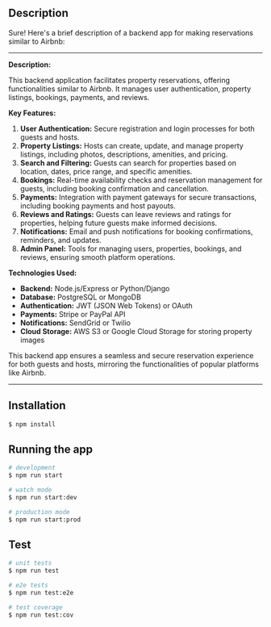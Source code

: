 ## Description

Sure! Here's a brief description of a backend app for making reservations similar to Airbnb:

---

**Description:**

This backend application facilitates property reservations, offering functionalities similar to Airbnb. It manages user
authentication, property listings, bookings, payments, and reviews.

**Key Features:**

1. **User Authentication:** Secure registration and login processes for both guests and hosts.
2. **Property Listings:** Hosts can create, update, and manage property listings, including photos, descriptions,
   amenities, and pricing.
3. **Search and Filtering:** Guests can search for properties based on location, dates, price range, and specific
   amenities.
4. **Bookings:** Real-time availability checks and reservation management for guests, including booking confirmation and
   cancellation.
5. **Payments:** Integration with payment gateways for secure transactions, including booking payments and host payouts.
6. **Reviews and Ratings:** Guests can leave reviews and ratings for properties, helping future guests make informed
   decisions.
7. **Notifications:** Email and push notifications for booking confirmations, reminders, and updates.
8. **Admin Panel:** Tools for managing users, properties, bookings, and reviews, ensuring smooth platform operations.

**Technologies Used:**

- **Backend:** Node.js/Express or Python/Django
- **Database:** PostgreSQL or MongoDB
- **Authentication:** JWT (JSON Web Tokens) or OAuth
- **Payments:** Stripe or PayPal API
- **Notifications:** SendGrid or Twilio
- **Cloud Storage:** AWS S3 or Google Cloud Storage for storing property images

This backend app ensures a seamless and secure reservation experience for both guests and hosts, mirroring the
functionalities of popular platforms like Airbnb.

---

## Installation

```bash
$ npm install
```

## Running the app

```bash
# development
$ npm run start

# watch mode
$ npm run start:dev

# production mode
$ npm run start:prod
```

## Test

```bash
# unit tests
$ npm run test

# e2e tests
$ npm run test:e2e

# test coverage
$ npm run test:cov
```

